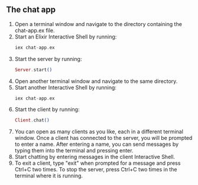 ## The chat app
1. Open a terminal window and navigate to the directory containing the chat-app.ex file.
2. Start an Elixir Interactive Shell by running:
    ```Elixir
    iex chat-app.ex
    ```
3. Start the server by running:
    ```Elixir
    Server.start()
    ```
4. Open another terminal window and navigate to the same directory.
5. Start another Interactive Shell by running:
    ```Elixir
    iex chat-app.ex
    ```
6. Start the client by running:
    ```Elixir
    Client.chat()
    ```
7. You can open as many clients as you like, each in a different terminal window. Once a client has connected to the server, you will be prompted to enter a name. After entering a name, you can send messages by typing them into the terminal and pressing enter.
8. Start chatting by entering messages in the client Interactive Shell.
9. To exit a client, type "exit" when prompted for a message and press Ctrl+C two times. To stop the server, press Ctrl+C two times in the terminal where it is running.
